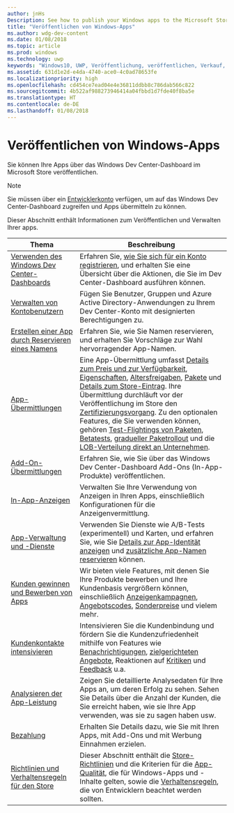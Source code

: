 ```yaml
---
author: jnHs
Description: See how to publish your Windows apps to the Microsoft Store.
title: "Veröffentlichen von Windows-Apps"
ms.author: wdg-dev-content
ms.date: 01/08/2018
ms.topic: article
ms.prod: windows
ms.technology: uwp
keywords: "Windows10, UWP, Veröffentlichung, veröffentlichen, Verkauf, verkaufen, Verteilung, verteilen, Store, Dashboard"
ms.assetid: 631d1e2d-e4da-4740-ace0-4c0ad78653fe
ms.localizationpriority: high
ms.openlocfilehash: cd454ce7ead04e4e36811ddbb8c786dab566c822
ms.sourcegitcommit: 4b522af988273946414a04fbbd1d7fde40f8ba5e
ms.translationtype: HT
ms.contentlocale: de-DE
ms.lasthandoff: 01/08/2018
---
```

# <a name="publish-windows-apps"></a>Veröffentlichen von Windows-Apps

Sie können Ihre Apps über das Windows Dev Center-Dashboard im Microsoft Store veröffentlichen. 

> [!NOTE]
> Sie müssen über ein [Entwicklerkonto](http://go.microsoft.com/fwlink/p/?LinkId=615100) verfügen, um auf das Windows Dev Center-Dashboard zugreifen und Apps übermitteln zu können.

Dieser Abschnitt enthält Informationen zum Veröffentlichen und Verwalten Ihrer apps.

| **Thema** | **Beschreibung** |
|-----------|-----------------|
| [Verwenden des Windows Dev Center-Dashboards](using-the-windows-dev-center-dashboard.md) | Erfahren Sie, [wie Sie sich für ein Konto registrieren](opening-a-developer-account.md), und erhalten Sie eine Übersicht über die Aktionen, die Sie im Dev Center-Dashboard ausführen können. |
| [Verwalten von Kontobenutzern](manage-account-users.md) | Fügen Sie Benutzer, Gruppen und Azure Active Directory-Anwendungen zu Ihrem Dev Center-Konto mit designierten Berechtigungen zu. |
| [Erstellen einer App durch Reservieren eines Namens](create-your-app-by-reserving-a-name.md) | Erfahren Sie, wie Sie Namen reservieren, und erhalten Sie Vorschläge zur Wahl hervorragender App-Namen. |
| [App-Übermittlungen](app-submissions.md) | Eine App-Übermittlung umfasst [Details zum Preis und zur Verfügbarkeit](set-app-pricing-and-availability.md), [Eigenschaften](enter-app-properties.md), [Altersfreigaben](age-ratings.md), [Pakete](upload-app-packages.md) und [Details zum Store-Eintrag](create-app-store-listings.md). Ihre Übermittlung durchläuft vor der Veröffentlichung im Store den [Zertifizierungsvorgang](the-app-certification-process.md). Zu den optionalen Features, die Sie verwenden können, gehören [Test-Flightings von Paketen](package-flights.md), [Betatests](beta-testing-and-targeted-distribution.md), [gradueller Paketrollout](gradual-package-rollout.md) und die [LOB-Verteilung direkt an Unternehmen](distribute-lob-apps-to-enterprises.md). |
| [Add-On-Übermittlungen](add-on-submissions.md) | Erfahren Sie, wie Sie über das Windows Dev Center-Dashboard Add-Ons (In-App-Produkte) veröffentlichen. |
| [In-App-Anzeigen](in-app-ads.md) | Verwalten Sie Ihre Verwendung von Anzeigen in Ihren Apps, einschließlich Konfigurationen für die Anzeigenvermittlung. |
| [App-Verwaltung und -Dienste](app-management-and-services.md) | Verwenden Sie Dienste wie A/B-Tests (experimentell) und Karten, und erfahren Sie, wie Sie [Details zur App-Identität anzeigen](view-app-identity-details.md) und [zusätzliche App-Namen reservieren](manage-app-names.md) können. |
| [Kunden gewinnen und Bewerben von Apps](attract-customers-and-promote-your-apps.md) | Wir bieten viele Features, mit denen Sie Ihre Produkte bewerben und Ihre Kundenbasis vergrößern können, einschließlich [Anzeigenkampagnen](create-an-ad-campaign-for-your-app.md), [Angebotscodes](generate-promotional-codes.md), [Sonderpreise](put-apps-and-add-ons-on-sale.md) und vielem mehr. |
| [Kundenkontakte intensivieren](engage-with-your-customers.md) | Intensivieren Sie die Kundenbindung und fördern Sie die Kundenzufriedenheit mithilfe von Features wie [Benachrichtigungen](send-push-notifications-to-your-apps-customers.md), [zielgerichteten Angebote](use-targeted-offers-to-maximize-engagement-and-conversions.md), Reaktionen auf [Kritiken](respond-to-customer-reviews.md) und [Feedback](respond-to-customer-feedback.md)  u.a. 
| [Analysieren der App-Leistung](analytics.md) | Zeigen Sie detaillierte Analysedaten für Ihre Apps an, um deren Erfolg zu sehen. Sehen Sie Details über die Anzahl der Kunden, die Sie erreicht haben, wie sie Ihre App verwenden, was sie zu sagen haben usw.|
| [Bezahlung](getting-paid-apps.md) | Erhalten Sie Details dazu, wie Sie mit Ihren Apps, mit Add-Ons und mit Werbung Einnahmen erzielen. |
| [Richtlinien und Verhaltensregeln für den Store](https://docs.microsoft.com/legal/windows/agreements/store-policies-and-code-of-conduct) | Dieser Abschnitt enthält die [Store-Richtlinien](https://docs.microsoft.com/legal/windows/agreements/store-policies) und die Kriterien für die [App-Qualität](https://docs.microsoft.com/legal/windows/agreements/store-app-quality), die für Windows-Apps und -Inhalte gelten, sowie die [Verhaltensregeln](https://docs.microsoft.com/legal/windows/agreements/store-developer-code-of-conduct), die von Entwicklern beachtet werden sollten. |
 
